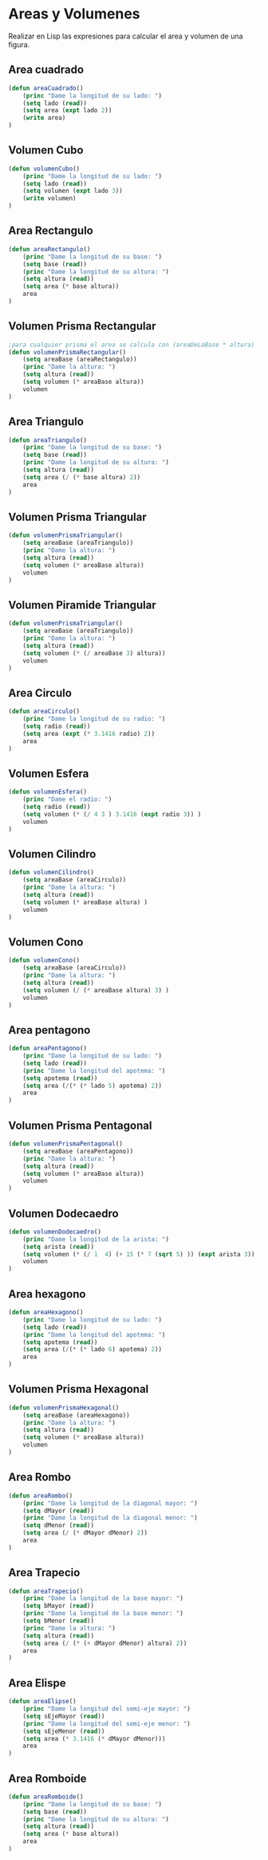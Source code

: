 # Areas y Volumenes
Realizar en Lisp las expresiones para calcular el area y volumen de una figura.

## Area cuadrado

```lisp
(defun areaCuadrado()
    (princ "Dame la longitud de su lado: ")
    (setq lado (read))
    (setq area (expt lado 2))
    (write area)
)
```

## Volumen Cubo
```lisp
(defun volumenCubo()
    (princ "Dame la longitud de su lado: ")
    (setq lado (read))
    (setq volumen (expt lado 3))
    (write volumen)
)
```

## Area Rectangulo


```lisp
(defun areaRectangulo()
    (princ "Dame la longitud de su base: ")
    (setq base (read))
    (princ "Dame la longitud de su altura: ")
    (setq altura (read))
    (setq area (* base altura))
    area
)
```

## Volumen Prisma Rectangular
```lisp
;para cualquier prisma el area se calcula con (areaDeLaBase * altura)
(defun volumenPrismaRectangular()
    (setq areaBase (areaRectangulo)) 
    (princ "Dame la altura: ")       
    (setq altura (read))
    (setq volumen (* areaBase altura))
    volumen
)
```


## Area Triangulo
```lisp
(defun areaTriangulo()
    (princ "Dame la longitud de su base: ")
    (setq base (read))
    (princ "Dame la longitud de su altura: ")
    (setq altura (read))
    (setq area (/ (* base altura) 2))
    area
)
```

## Volumen Prisma Triangular
```lisp
(defun volumenPrismaTriangular()
    (setq areaBase (areaTriangulo))
    (princ "Dame la altura: ")
    (setq altura (read))
    (setq volumen (* areaBase altura))
    volumen
)
```


## Volumen Piramide Triangular
```lisp
(defun volumenPrismaTriangular()
    (setq areaBase (areaTriangulo))
    (princ "Dame la altura: ")
    (setq altura (read))
    (setq volumen (* (/ areaBase 3) altura))
    volumen
)
```

## Area Circulo
```lisp
(defun areaCirculo()
    (princ "Dame la longitud de su radio: ")
    (setq radio (read))
    (setq area (expt (* 3.1416 radio) 2))
    area
)
```

## Volumen Esfera
```lisp
(defun volumenEsfera()
    (princ "Dame el radio: ")
    (setq radio (read))
    (setq volumen (* (/ 4 3 ) 3.1416 (expt radio 3)) )
    volumen
)
```

## Volumen Cilindro
```lisp
(defun volumenCilindro()
    (setq areaBase (areaCirculo))
    (princ "Dame la altura: ")
    (setq altura (read))
    (setq volumen (* areaBase altura) )
    volumen
)
```

## Volumen Cono
```lisp
(defun volumenCono()
    (setq areaBase (areaCirculo))
    (princ "Dame la altura: ")
    (setq altura (read))
    (setq volumen (/ (* areaBase altura) 3) )
    volumen
)
```

## Area pentagono

```lisp
(defun areaPentagono()
    (princ "Dame la longitud de su lado: ")
    (setq lado (read))
    (princ "Dame la longitud del apotema: ")
    (setq apotema (read))
    (setq area (/(* (* lado 5) apotema) 2))
    area
)
```

## Volumen Prisma Pentagonal
```lisp
(defun volumenPrismaPentagonal()
    (setq areaBase (areaPentagono))
    (princ "Dame la altura: ")
    (setq altura (read))
    (setq volumen (* areaBase altura))
    volumen
)
```

## Volumen Dodecaedro
```lisp
(defun volumenDodecaedro()
    (princ "Dame la longitud de la arista: ")
    (setq arista (read))
    (setq volumen (* (/ 1  4) (+ 15 (* 7 (sqrt 5) )) (expt arista 3)) )
    volumen
)
```


## Area hexagono
```lisp
(defun areaHexagono()
    (princ "Dame la longitud de su lado: ")
    (setq lado (read))
    (princ "Dame la longitud del apotema: ")
    (setq apotema (read))
    (setq area (/(* (* lado 6) apotema) 2))
    area
)
```

## Volumen Prisma Hexagonal
```lisp
(defun volumenPrismaHexagonal()
    (setq areaBase (areaHexagono))
    (princ "Dame la altura: ")
    (setq altura (read))
    (setq volumen (* areaBase altura))
    volumen
)
```

## Area Rombo

```lisp
(defun areaRombo()
    (princ "Dame la longitud de la diagonal mayor: ")
    (setq dMayor (read))
    (princ "Dame la longitud de la diagonal menor: ")
    (setq dMenor (read))
    (setq area (/ (* dMayor dMenor) 2))
    area
)
```

## Area Trapecio

```lisp
(defun areaTrapecio()
    (princ "Dame la longitud de la base mayor: ")
    (setq bMayor (read))
    (princ "Dame la longitud de la base menor: ")
    (setq bMenor (read))
    (princ "Dame la altura: ")
    (setq altura (read))
    (setq area (/ (* (+ dMayor dMenor) altura) 2))
    area
)
```

## Area Elispe
```lisp
(defun areaElipse()
    (princ "Dame la longitud del semi-eje mayor: ")
    (setq sEjeMayor (read))
    (princ "Dame la longitud del semi-eje menor: ")
    (setq sEjeMenor (read))
    (setq area (* 3.1416 (* dMayor dMenor)))
    area
)
```

## Area Romboide
```lisp
(defun areaRomboide()
    (princ "Dame la longitud de su base: ")
    (setq base (read))
    (princ "Dame la longitud de su altura: ")
    (setq altura (read))
    (setq area (* base altura))
    area
)
```

